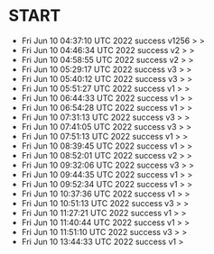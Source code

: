 # START
- Fri Jun 10 04:37:10 UTC 2022 success v1256 > > 
- Fri Jun 10 04:46:34 UTC 2022 success v2 > > 
- Fri Jun 10 04:58:55 UTC 2022 success v2 > > 
- Fri Jun 10 05:29:17 UTC 2022 success v3 > > 
- Fri Jun 10 05:40:12 UTC 2022 success v3 > > 
- Fri Jun 10 05:51:27 UTC 2022 success v1 > > 
- Fri Jun 10 06:44:33 UTC 2022 success v1 > > 
- Fri Jun 10 06:54:28 UTC 2022 success v1 > > 
- Fri Jun 10 07:31:13 UTC 2022 success v3 > > 
- Fri Jun 10 07:41:05 UTC 2022 success v3 > > 
- Fri Jun 10 07:51:13 UTC 2022 success v1 > > 
- Fri Jun 10 08:39:45 UTC 2022 success v1 > > 
- Fri Jun 10 08:52:01 UTC 2022 success v2 > > 
- Fri Jun 10 09:32:06 UTC 2022 success v3 > > 
- Fri Jun 10 09:44:35 UTC 2022 success v1 > > 
- Fri Jun 10 09:52:34 UTC 2022 success v1 > > 
- Fri Jun 10 10:37:36 UTC 2022 success v1 > > 
- Fri Jun 10 10:51:13 UTC 2022 success v3 > > 
- Fri Jun 10 11:27:21 UTC 2022 success v1 > > 
- Fri Jun 10 11:40:44 UTC 2022 success v1 > > 
- Fri Jun 10 11:51:10 UTC 2022 success v3 > > 
- Fri Jun 10 13:44:33 UTC 2022 success v1 >

